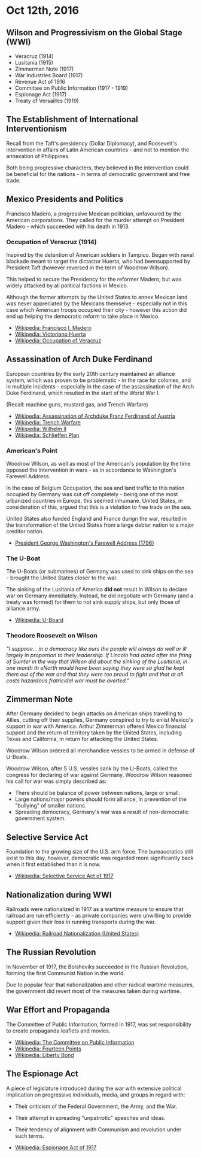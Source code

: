 Oct 12th, 2016
==============

Wilson and Progressivism on the Global Stage (WWI)
--------------------------------------------------

- Veracruz (1914)
- Lusitania (1915)
- Zimmerman Note (1917)
- War Industries Board (1917)
- Revenue Act of 1916
- Committee on Public Information (1917 - 1919)
- Espionage Act (1917)
- Treaty of Versailles (1919)

The Establishment of International Interventionism
--------------------------------------------------

Recall from the Taft's presidency (Dollar Diplomacy), and Roosevelt's intervention in affairs of Latin American countries - and not to mention the annexation of Philippines.

Both being progressive characters, they believed in the intervention could be beneficial for the nations - in terms of democratic government and free trade.

Mexico Presidents and Politics
------------------------------

Francisco Madero, a progressive Mexican politician, unfavoured by the American corporations. They called for the murder attempt on President Madero - which succeeded with his death in 1913.

### Occupation of Veracruz (1914)

Inspired by the detention of American soldiers in Tampico. Began with naval blockade meant to target the dictactor Huerta, who had beensupported by President Taft (however reversed in the term of Woodrow Wilson).

This helped to secure the Presidency for the reformer Madero, but was widely attacked by all political factions in Mexico.

Although the former attempts by the United States to annex Mexican land was never appreciated by the Mexicans themselve - especially not in this case which American troops occupied their city - however this action did end up helping the democratic reform to take place in Mexico.

- [Wikipedia: Francisco I. Madero](https://en.wikipedia.org/wiki/Francisco_I._Madero)
- [Wikipedia: Victoriano Huerta](https://en.wikipedia.org/wiki/Victoriano_Huerta)
- [Wikipedia: Occupation of Veracruz](https://en.wikipedia.org/wiki/United_States_occupation_of_Veracruz)

<div class="page-break"></div>

Assassination of Arch Duke Ferdinand
------------------------------------

European countries by the early 20th century maintained an alliance system, which was proven to be problematic - in the race for colonies, and in multiple incidents - especially in the case of the assassination of the Arch Duke Ferdinand, which resulted in the start of the World War I.

(Recall: machine guns, mustard gas, and Trench Warfare)

- [Wikipedia: Assassination of Archduke Franz Ferdinand of Austria](https://en.wikipedia.org/wiki/Assassination_of_Archduke_Franz_Ferdinand_of_Austria)
- [Wikipedia: Trench Warfare](https://en.wikipedia.org/wiki/Trench_warfare)
- [Wikipedia: Wilhelm II](https://en.wikipedia.org/wiki/Wilhelm_II,_German_Emperor)
- [Wikipedia: Schlieffen Plan](https://en.wikipedia.org/wiki/Schlieffen_Plan)

### American's Point

Woodrow Wilson, as well as most of the American's population by the time opposed the intervention in wars - as in accordance to Washington's Farewell Address.

In the case of Belgium Occupation, the sea and land traffic to this nation occupied by Germany was cut off completely - being one of the most urbanized countries in Europe, this seemed inhumane. United States, in consideration of this, argued that this is a violation to free trade on the sea.

United States also funded England and France durign the war, resulted in the transformation of the United States from a large debter nation to a major creditor nation.

- [President George Washington's Farewell Address (1796)](https://www.ourdocuments.gov/doc.php?flash=true&doc=15)

### The U-Boat

The U-Boats (or submarines) of Germany was used to sink ships on the sea - brought the United States closer to the war.

The sinking of the Lusitania of America **did not** result in Wilson to declare war on Germany immidiately. Instead, he did negotiate with Germany (and a treaty was formed) for them to not sink supply ships, but only those of alliance army.

- [Wikipedia: U-Board](https://en.wikipedia.org/wiki/U-boat)

### Theodore Roosevelt on Wilson

*"I suppose... in a democracy like ours the people will always do well or ill largely in proportion to their leadership. If Lincoln had acted after the firing of Sumter in the way that Wilson did about the sinking of the Lusitania, in one month th eNorth would have been saying they were so glad he kept them out of the war and that they were too proud to fight and that at all costs hazardous fratricidal war must be averted."*

<div class="page-break"></div>

Zimmerman Note
--------------

After Germany decided to begin attacks on American ships travelling to Allies, cutting off their supplies, Germany conspired to try to enlist Mexico's support in war with America. Arthur Zimmerman offered Mexico financial support and the return of territory taken by the United States, including Texas and California, in return for attacking the United States.

Woodrow Wilson ordered all merchandice vessles to be armed in defense of U-Boats.

Woodrow Wilson, after 5 U.S. vessles sank by the U-Boats, called the congress for declaring of war against Germany. Woodrow Wilson reasoned his call for war was simply described as:

- There should be balance of power between nations, large or small.
- Large nations/major powers should form alliance, in prevention of the "bullying" of smaller nations.
- Spreading democracy, Germany's war was a result of non-democratic government system.

Selective Service Act
---------------------

Foundation to the growing size of the U.S. arm force. The bureaucratics still exist to this day, however, democratic was regarded more significantly back when it first established than it is now.

- [Wikipedia: Selective Service Act of 1917](https://en.wikipedia.org/wiki/Selective_Service_Act_of_1917)

Nationalization during WWI
--------------------------

Railroads were nationalized in 1917 as a wartime measure to ensure that railroad are run efficiently - as private companies were unwilling to provide support given their loss in running transports during the war.

- [Wikipedia: Railroad Nationalization (United States)](https://en.wikipedia.org/wiki/Railway_nationalization#United_States)

The Russian Revolution
----------------------

In November of 1917, the Bolsheviks succeeded in the Russian Revolution, forming the first Communist Nation in the world.

Due to popular fear that nationalization and other radical wartime measures, the government did revert most of the measures taken during wartime.

War Effort and Propaganda
-------------------------

The Committee of Public Information, formed in 1917, was set responsibility to create propaganda leaflets and movies.

- [Wikipedia: The Committee on Public Information](https://en.wikipedia.org/wiki/Committee_on_Public_Information)
- [Wikipedia: Fourteen Points](https://en.wikipedia.org/wiki/Fourteen_Points)
- [Wikipedia: Liberty Bond](https://en.wikipedia.org/wiki/Liberty_bond)

<div class="page-break"></div>

The Espionage Act
-----------------

A piece of legislature introduced during the war with extensive political implication on progressive individuals, media, and groups in regard with:

- Their criticism of the Federal Government, the Army, and the War.
- Their attempt in spreading "unpatriotic" speeches and ideas.
- Their tendency of alignment with Communism and revolution under such terms.

- [Wikipedia: Espionage Act of 1917](https://en.wikipedia.org/wiki/Espionage_Act_of_1917)
